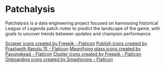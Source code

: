 # Patchalysis

Patchalysis is a data engineering project focused on harnessing historical League of Legends patch notes to predict the landscape of the game, with goals to uncover trends between updates and champion performance.

<a href="https://www.flaticon.com/free-icons/scraper" title="scraper icons">Scraper icons created by Freepik - Flaticon</a>
<a href="https://www.flaticon.com/free-icons/publish" title="publish icons">Publish icons created by Prashanth Rapolu 15 - Flaticon</a>
<a href="https://www.flaticon.com/free-icons/magnifying-glass" title="magnifying glass icons">Magnifying glass icons created by Payungkead - Flaticon</a>
<a href="https://www.flaticon.com/free-icons/cluster" title="cluster icons">Cluster icons created by Freepik - Flaticon</a>
<a href="https://www.flaticon.com/free-icons/onboarding" title="onboarding icons">Onboarding icons created by Smashicons - Flaticon</a>

